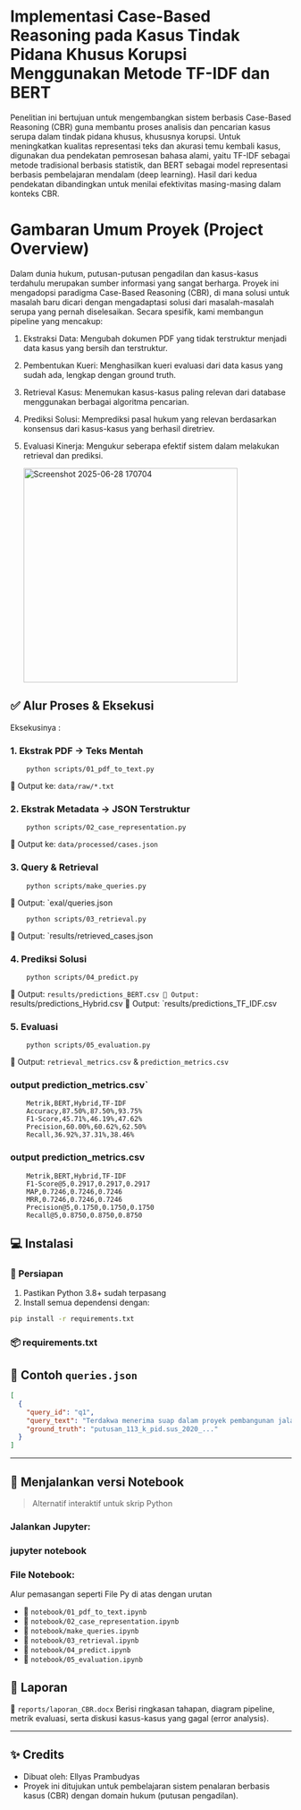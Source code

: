 # Implementasi Case-Based Reasoning pada Kasus Tindak Pidana Khusus Korupsi Menggunakan Metode TF-IDF dan BERT


Penelitian ini bertujuan untuk mengembangkan sistem berbasis Case-Based Reasoning (CBR) guna membantu proses analisis dan pencarian kasus serupa dalam tindak pidana khusus, khususnya korupsi. Untuk meningkatkan kualitas representasi teks dan akurasi temu kembali kasus, digunakan dua pendekatan pemrosesan bahasa alami, yaitu TF-IDF sebagai metode tradisional berbasis statistik, dan BERT sebagai model representasi berbasis pembelajaran mendalam (deep learning). Hasil dari kedua pendekatan dibandingkan untuk menilai efektivitas masing-masing dalam konteks CBR.

# Gambaran Umum Proyek (Project Overview)
Dalam dunia hukum, putusan-putusan pengadilan dan kasus-kasus terdahulu merupakan sumber informasi yang sangat berharga. Proyek ini mengadopsi paradigma Case-Based Reasoning (CBR), di mana solusi untuk masalah baru dicari dengan mengadaptasi solusi dari masalah-masalah serupa yang pernah diselesaikan. Secara spesifik, kami membangun pipeline yang mencakup:

  1. Ekstraksi Data: Mengubah dokumen PDF yang tidak terstruktur menjadi data kasus yang bersih dan terstruktur.
  2. Pembentukan Kueri: Menghasilkan kueri evaluasi dari data kasus yang sudah ada, lengkap dengan ground truth.
  3. Retrieval Kasus: Menemukan kasus-kasus paling relevan dari database menggunakan berbagai algoritma pencarian.
  4. Prediksi Solusi: Memprediksi pasal hukum yang relevan berdasarkan konsensus dari kasus-kasus yang berhasil diretriev.
  5. Evaluasi Kinerja: Mengukur seberapa efektif sistem dalam melakukan retrieval dan prediksi.


        <img width="383" alt="Screenshot 2025-06-28 170704" src="https://github.com/user-attachments/assets/57e2e349-4370-4b6e-aed4-d4df03b30b14" />


## ✅ Alur Proses & Eksekusi

Eksekusinya :


### 1. Ekstrak PDF → Teks Mentah


        python scripts/01_pdf_to_text.py 
        
📁 Output ke: `data/raw/*.txt` 


### 2. Ekstrak Metadata → JSON Terstruktur


        python scripts/02_case_representation.py 
        
📁 Output ke: `data/processed/cases.json`  


### 3. Query & Retrieval

        python scripts/make_queries.py 
        
📁 Output: `exal/queries.json
        
        python scripts/03_retrieval.py      

📁 Output: `results/retrieved_cases.json


### 4. Prediksi Solusi


        python scripts/04_predict.py

📁 Output: `results/predictions_BERT.csv
📁 Output: `results/predictions_Hybrid.csv
📁 Output: `results/predictions_TF_IDF.csv

### 5. Evaluasi

        python scripts/05_evaluation.py

📁 Output: `retrieval_metrics.csv` & `prediction_metrics.csv`


### output prediction_metrics.csv`

        Metrik,BERT,Hybrid,TF-IDF
        Accuracy,87.50%,87.50%,93.75%
        F1-Score,45.71%,46.19%,47.62%
        Precision,60.00%,60.62%,62.50%
        Recall,36.92%,37.31%,38.46%

### output prediction_metrics.csv
        Metrik,BERT,Hybrid,TF-IDF
        F1-Score@5,0.2917,0.2917,0.2917
        MAP,0.7246,0.7246,0.7246
        MRR,0.7246,0.7246,0.7246
        Precision@5,0.1750,0.1750,0.1750
        Recall@5,0.8750,0.8750,0.8750



## 💻 Instalasi

### 🔧 Persiapan

1. Pastikan Python 3.8+ sudah terpasang
2. Install semua dependensi dengan:

```bash
pip install -r requirements.txt
```

### 📦 requirements.txt

## 🧪 Contoh `queries.json`

```json
[
  {
    "query_id": "q1",
    "query_text": "Terdakwa menerima suap dalam proyek pembangunan jalan",
    "ground_truth": "putusan_113_k_pid.sus_2020_..."
  }
]
```

---

## 📓 Menjalankan versi Notebook

> Alternatif interaktif untuk skrip Python

### Jalankan Jupyter:


### jupyter notebook


### File Notebook:

Alur pemasangan seperti File Py di atas dengan urutan 
* 📘 `notebook/01_pdf_to_text.ipynb`
* 📘 `notebook/02_case_representation.ipynb`
* 📘 `notebook/make_queries.ipynb`
* 📘 `notebook/03_retrieval.ipynb`
* 📘 `notebook/04_predict.ipynb`
* 📘 `notebook/05_evaluation.ipynb`




## 📄 Laporan
📂 `reports/laporan_CBR.docx`
Berisi ringkasan tahapan, diagram pipeline, metrik evaluasi, serta diskusi kasus-kasus yang gagal (error analysis).

---

## ✨ Credits

* Dibuat oleh: Ellyas Prambudyas
* Proyek ini ditujukan untuk pembelajaran sistem penalaran berbasis kasus (CBR) dengan domain hukum (putusan pengadilan).
